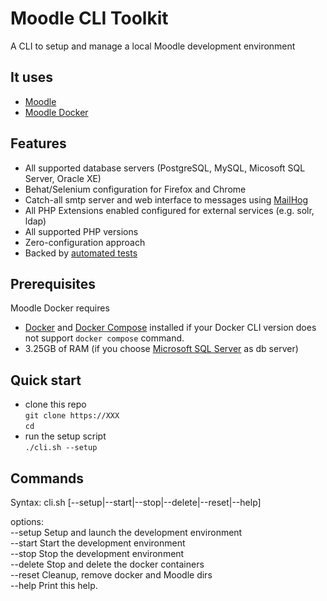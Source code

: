 # Moodle CLI Toolkit

A CLI to setup and manage a local Moodle development environment

## It uses
- [Moodle](https://github.com/moodle/moodle)
- [Moodle Docker](https://github.com/moodlehq/moodle-docker)

## Features
* All supported database servers (PostgreSQL, MySQL, Micosoft SQL Server, Oracle XE)
* Behat/Selenium configuration for Firefox and Chrome
* Catch-all smtp server and web interface to messages using [MailHog](https://github.com/mailhog/MailHog/)
* All PHP Extensions enabled configured for external services (e.g. solr, ldap)
* All supported PHP versions
* Zero-configuration approach
* Backed by [automated tests](https://travis-ci.com/moodlehq/moodle-docker/branches)


## Prerequisites
Moodle Docker requires
* [Docker](https://docs.docker.com) and [Docker Compose](https://docs.docker.com/compose/cli-command/#installing-compose-v2) installed if your Docker CLI version does not support `docker compose` command.
* 3.25GB of RAM (if you choose [Microsoft SQL Server](https://docs.microsoft.com/en-us/sql/linux/sql-server-linux-setup#prerequisites) as db server)


## Quick start
- clone this repo  
`git clone https://XXX`  
`cd`
- run the setup script  
`./cli.sh --setup`


## Commands

Syntax: cli.sh [--setup|--start|--stop|--delete|--reset|--help]     

options:  
--setup    Setup and launch the development environment  
--start    Start the development environment  
--stop     Stop the development environment  
--delete   Stop and delete the docker containers  
--reset    Cleanup, remove docker and Moodle dirs  
--help     Print this help.